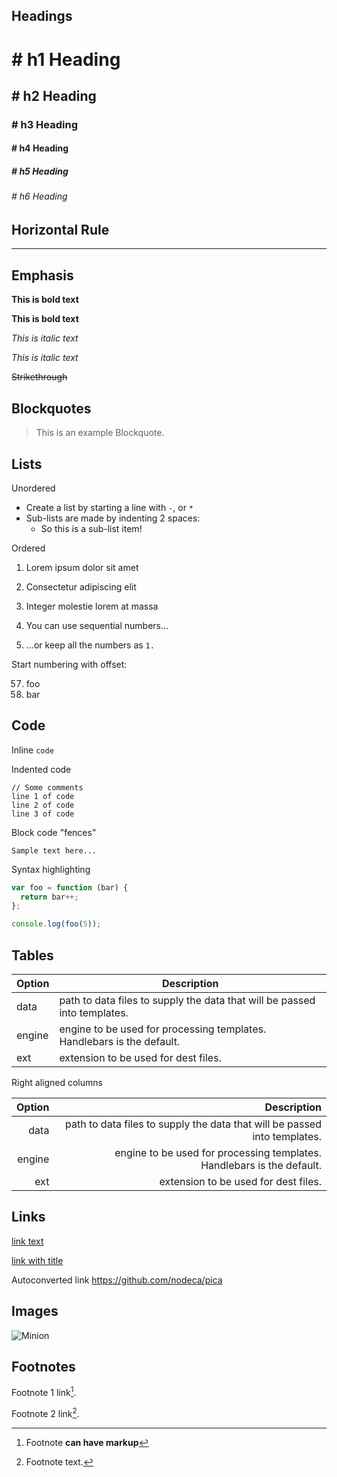 ## Headings

<h1> # h1 Heading </h1>
<h2> # h2 Heading </h2>
<h3> # h3 Heading </h3>
<h4> # h4 Heading </h4>
<h5> # h5 Heading </h5>
<h6> # h6 Heading </h6> 


## Horizontal Rule

---


## Emphasis

**This is bold text**

__This is bold text__

*This is italic text*

_This is italic text_

~~Strikethrough~~


## Blockquotes


> This is an example Blockquote.


## Lists

Unordered

- Create a list by starting a line with `-`, or `*`
- Sub-lists are made by indenting 2 spaces:
  - So this is a sub-list item!

Ordered

1. Lorem ipsum dolor sit amet
2. Consectetur adipiscing elit
3. Integer molestie lorem at massa


1. You can use sequential numbers...
1. ...or keep all the numbers as `1.`

Start numbering with offset:

57. foo
1. bar


## Code

Inline `code`

Indented code

    // Some comments
    line 1 of code
    line 2 of code
    line 3 of code


Block code "fences"

```
Sample text here...
```

Syntax highlighting

``` js
var foo = function (bar) {
  return bar++;
};

console.log(foo(5));
```

## Tables

| Option | Description |
| ------ | ----------- |
| data   | path to data files to supply the data that will be passed into templates. |
| engine | engine to be used for processing templates. Handlebars is the default. |
| ext    | extension to be used for dest files. |

Right aligned columns

| Option | Description |
| ------:| -----------:|
| data   | path to data files to supply the data that will be passed into templates. |
| engine | engine to be used for processing templates. Handlebars is the default. |
| ext    | extension to be used for dest files. |


## Links

[link text](http://dev.nodeca.com)

[link with title](http://nodeca.github.io/pica/demo/ "title text!")

Autoconverted link https://github.com/nodeca/pica


## Images

![Minion](https://octodex.github.com/images/minion.png)


## Footnotes

Footnote 1 link[^first].

Footnote 2 link[^second].


[^first]: Footnote **can have markup**

[^second]: Footnote text.
